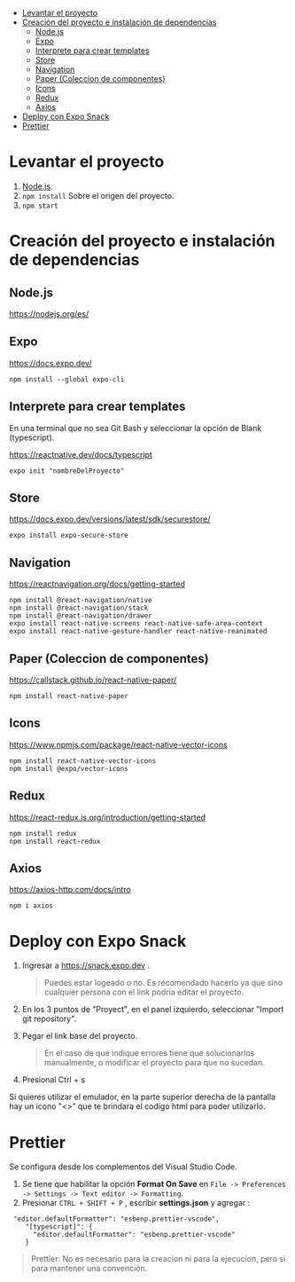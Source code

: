 - [Levantar el proyecto](#levantar-el-proyecto)
- [Creación del proyecto e instalación de dependencias](#creación-del-proyecto-e-instalación-de-dependencias)
  - [Node.js](#nodejs)
  - [Expo](#expo)
  - [Interprete para crear templates](#interprete-para-crear-templates)
  - [Store](#store)
  - [Navigation](#navigation)
  - [Paper (Coleccion de componentes)](#paper-coleccion-de-componentes)
  - [Icons](#icons)
  - [Redux](#redux)
  - [Axios](#axios)
- [Deploy con Expo Snack](#deploy-con-expo-snack)
- [Prettier](#prettier)

# Levantar el proyecto

1. [Node.js](https://nodejs.org/es/ "Node.js").
2. `npm install` Sobre el origen del proyecto.
3. `npm start`
   
# Creación del proyecto e instalación de dependencias

## Node.js
https://nodejs.org/es/
## Expo
https://docs.expo.dev/
```
npm install --global expo-cli
```
## Interprete para crear templates

En una terminal que no sea Git Bash y seleccionar la opción de Blank (typescript).

https://reactnative.dev/docs/typescript
```
expo init "nombreDelProyecto"
```
## Store

https://docs.expo.dev/versions/latest/sdk/securestore/
```
expo install expo-secure-store
```

## Navigation
https://reactnavigation.org/docs/getting-started
```
npm install @react-navigation/native
npm install @react-navigation/stack
npm install @react-navigation/drawer
expo install react-native-screens react-native-safe-area-context
expo install react-native-gesture-handler react-native-reanimated
```

## Paper (Coleccion de componentes)
https://callstack.github.io/react-native-paper/
```
npm install react-native-paper
```

## Icons
https://www.npmjs.com/package/react-native-vector-icons
```
npm install react-native-vector-icons
npm install @expo/vector-icons
```

## Redux
https://react-redux.js.org/introduction/getting-started
```
npm install redux
npm install react-redux
```


## Axios
https://axios-http.com/docs/intro
```
npm i axios
```


# Deploy con Expo Snack

1. Ingresar a https://snack.expo.dev .

   > Puedes estar logeado o no. Es recomendado hacerlo ya que sino cualquier persona con el link podria editar el proyecto.

2. En los 3 puntos de "Proyect", en el panel izquierdo, seleccionar "Import git repository".
3. Pegar el link base del proyecto.

   > En el caso de que indique errores tiene que solucionarlos manualmente, o modificar el proyecto para que no sucedan.

4. Presional Ctrl + s

Si quieres utilizar el emulador, en la parte superior derecha de la pantalla hay un icono "<>" que te brindara el codigo html para poder utilizarlo.

# Prettier

Se configura desde los complementos del Visual Studio Code.

1.  Se tiene que habilitar la opción **Format On Save** en `File -> Preferences -> Settings -> Text editor -> Formatting`.
2.  Presionar `CTRL + SHIFT + P` , escribir **settings.json** y agregar :

```
 "editor.defaultFormatter": "esbenp.prettier-vscode",
    "[typescript]": {
      "editor.defaultFormatter": "esbenp.prettier-vscode"
    }
```

> Prettier: No es necesario para la creacion ni para la ejecucion, pero si para mantener una convención.
